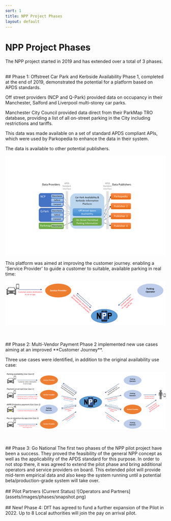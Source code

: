```yaml
---
sort: 1
title: NPP Project Phases 
layout: default
---
```

# NPP Project Phases 
The NPP project started in 2019 and has extended over a total of 3 phases.

<br/>
## Phase 1: Offstreet Car Park and Kerbside Availability
Phase 1, completed at the end of 2019, demonstrated the potential for a platform based on APDS standards.   
 
Off street providers (NCP and Q-Park) provided data on occupancy in their Manchester, Salford and Liverpool multi-storey car parks.  

Manchester City Council provided data direct from their ParkMap TRO database, providing a list of all on-street parking in the City including restrictions and tariffs.

This data was made available on a set of standard APDS compliant APIs, which were used by Parkopedia to enhance the data in their system.

The data is available to other potential publishers. 

![Phase Scope](assets/images/phases/phase1.png)

This platform was aimed at improving the customer journey. enabling a 'Service Provider' to guide a customer to suitable, available parking in real time:

![Phase 1 Scope](assets/images/usecases/usecase0overview.png)





<br/>
<br/>
## Phase 2: Multi-Vendor Payment
Phase 2 implemented new use cases aiming at an improved **Customer Journey**.

Three use cases were identified, in addition to the original availability use case:

![Use Cases](assets/images/intro/phase2_usecases.png)

<br/>
<br/>
## Phase 3: Go National
The first two phases of the NPP pilot project have been a success. They proved the feasibility of the general NPP concept as well as the applicability of the APDS standard for this purpose. In order to not stop there, it was agreed to extend the pilot phase and bring additional operators and service providers on board. This extended pilot will provide mid-term empirical data and also keep the system running until a potential beta/production-grade system will take over.
<br/>
<br/>
## Pilot Partners (Current Status)
![Operators and Partners](assets/images/phases/snapshot.png)

<br/>
<br/>
## New! Phase 4:
DfT has agreed to fund a further expansion of the Pilot in 2022.  Up to 8 Local authorities will join the pay on arrival pilot.
 

